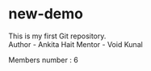 # new-demo
This is my first Git repository.
<br>
Author - Ankita Hait
Mentor - Void Kunal

Members number : 6
